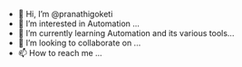 - 👋 Hi, I’m @pranathigoketi
- 👀 I’m interested in Automation ...
- 🌱 I’m currently learning Automation and its various tools...
- 💞️ I’m looking to collaborate on ...
- 📫 How to reach me ...

<!---
pranathigoketi/pranathigoketi is a ✨ special ✨ repository because its `README.md` (this file) appears on your GitHub profile.
You can click the Preview link to take a look at your changes.
--->
